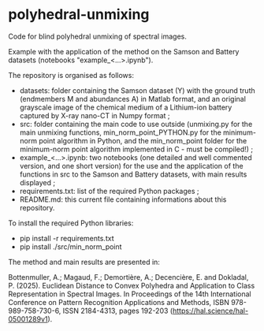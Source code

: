 # polyhedral-unmixing

Code for blind polyhedral unmixing of spectral images.

Example with the application of the method on the Samson and Battery datasets (notebooks "example_<...>.ipynb").

The repository is organised as follows:
* datasets: folder containing the Samson dataset (Y) with the ground truth (endmembers M and abundances A) in Matlab format, and an original grayscale image of the chemical medium of a Lithium-ion battery captured by X-ray nano-CT in Numpy format ;
* src: folder containing the main code to use outside (unmixing.py for the main unmixing functions, min_norm_point_PYTHON.py for the minimum-norm point algorithm in Python, and the min_norm_point folder for the minimum-norm point algorithm implemented in C - must be compiled!) ;
* example_<...>.ipynb: two notebooks (one detailed and well commented version, and one short version) for the use and the application of the functions in src to the Samson and Battery datasets, with main results displayed ;
* requirements.txt: list of the required Python packages ;
* README.md: this current file containing informations about this repository.

To install the required Python libraries:
* pip install -r requirements.txt
* pip install ./src/min_norm_point

The method and main results are presented in:

Bottenmuller, A.; Magaud, F.; Demortière, A.; Decencière, E. and Dokladal, P. (2025). Euclidean Distance to Convex Polyhedra and Application to Class Representation in Spectral Images. In Proceedings of the 14th International Conference on Pattern Recognition Applications and Methods, ISBN 978-989-758-730-6, ISSN 2184-4313, pages 192-203 (https://hal.science/hal-05001289v1).

